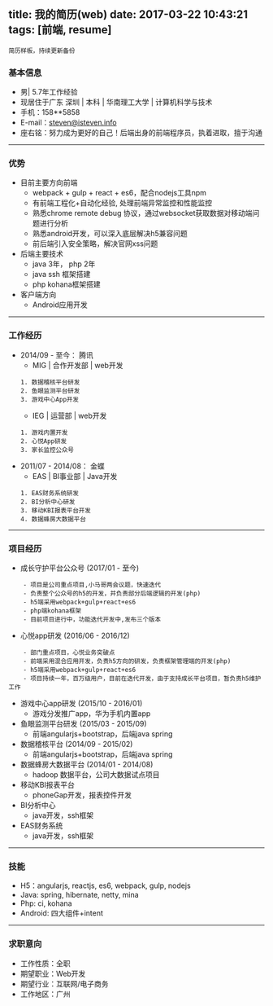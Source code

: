 title: 我的简历(web)
date: 2017-03-22 10:43:21
tags: [前端, resume]
---
```
简历样板，持续更新备份
```

<!--more-->

### 基本信息
* 男| 5.7年工作经验
* 现居住于广东 深圳 | 本科 | 华南理工大学 | 计算机科学与技术
* 手机：158**5858
* E-mail：steven@isteven.info
* 座右铭：努力成为更好的自己！后端出身的前端程序员，执着进取，擅于沟通
---
### 优势
* 目前主要方向前端
    - webpack + gulp + react + es6，配合nodejs工具npm
    - 有前端工程化+自动化经验, 处理前端异常监控和性能监控
    - 熟悉chrome remote debug 协议，通过websocket获取数据对移动端问题进行分析
    - 熟悉android开发，可以深入底层解决h5兼容问题
    - 前后端引入安全策略，解决官网xss问题
* 后端主要技术
    - java 3年， php 2年
    - java ssh 框架搭建
    - php kohana框架搭建
* 客户端方向
    - Android应用开发
---
### 工作经历
* 2014/09 - 至今： 腾讯
    - MIG | 合作开发部 | web开发
    ```
    1. 数据稽核平台研发
    2. 鱼眼监测平台研发
    3. 游戏中心App开发
    ```
    - IEG | 运营部 | web开发
    ```
    1. 游戏内置开发
    2. 心悦App研发
    3. 家长监控公众号
    ```
* 2011/07 - 2014/08： 金蝶
    - EAS | BI事业部 | Java开发
    ```
    1. EAS财务系统研发
    2. BI分析中心研发
    3. 移动KBI报表平台开发
    4. 数据蜂房大数据平台
    ```
---
### 项目经历
* 成长守护平台公众号 (2017/01 - 至今)
```
    - 项目是公司重点项目,小马哥两会议题，快速迭代
    - 负责整个公众号的h5的开发，并负责部分后端逻辑的开发(php)
    - h5端采用webpack+gulp+react+es6
    - php端kohana框架
    - 目前项目进行中，功能迭代开发中,发布三个版本
```
* 心悦app研发 (2016/06 - 2016/12)
```
    - 部门重点项目，心悦业务突破点
    - 前端采用混合应用开发，负责h5方向的研发，负责框架管理端的开发(php)
    - h5端采用webpack+gulp+react+es6
    - 项目持续一年，百万级用户，目前在迭代开发，由于支持成长平台项目，暂负责h5维护工作
```
* 游戏中心app研发 (2015/10 - 2016/01)
    - 游戏分发推广app，华为手机内置app   
* 鱼眼监测平台研发 (2015/03 - 2015/09)
    - 前端angularjs+bootstrap，后端java spring
* 数据稽核平台 (2014/09 - 2015/02)
    - 前端angularjs+bootstrap，后端java spring
* 数据蜂房大数据平台 (2014/01 - 2014/08)
    - hadoop 数据平台，公司大数据试点项目
* 移动KBI报表平台
    - phoneGap开发，报表控件开发
* BI分析中心
    - java开发，ssh框架
* EAS财务系统
    - java开发，ssh框架
---
### 技能
* H5：angularjs, reactjs, es6, webpack, gulp, nodejs
* Java: spring, hibernate, netty, mina
* Php: ci, kohana
* Android: 四大组件+intent
---
### 求职意向
* 工作性质：全职
* 期望职业：Web开发
* 期望行业：互联网/电子商务
* 工作地区：广州